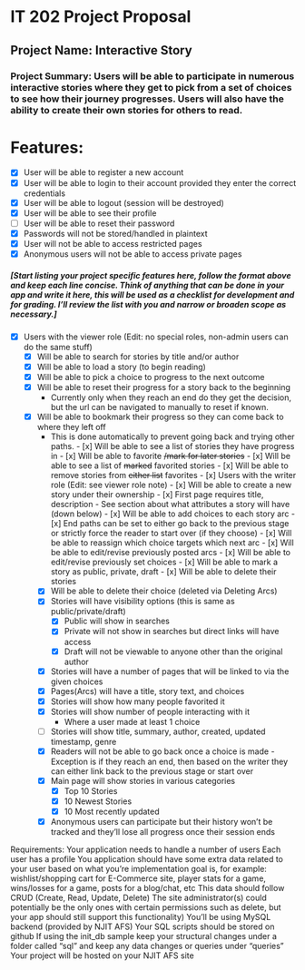 # IT 202 Project Proposal

## Project Name: Interactive Story
### Project Summary: Users will be able to participate in numerous interactive stories where they get to pick from a set of choices to see how their journey progresses. Users will also have the ability to create their own stories for others to read.

# Features:
- [x] User will be able to register a new account
- [x] User will be able to login to their account provided they enter the correct credentials
- [x] User will be able to logout (session will be destroyed)
- [x] User will be able to see their profile
- [ ] User will be able to reset their password
- [x] Passwords will not be stored/handled in plaintext
- [x] User will not be able to access restricted pages
- [x] Anonymous users will not be able to access private pages
##### [Start listing your project specific features here, follow the format above and keep each line concise. Think of anything that can be done in your app and write it here, this will be used as a checklist for development and for grading. I’ll review the list with you and narrow or broaden scope as necessary.]
- [x] Users with the viewer role (Edit: no special roles, non-admin users can do the same stuff)
    - [x] Will be able to search for stories by title and/or author
    - [x] Will be able to load a story (to begin reading)
    - [x] Will be able to pick a choice to progress to the next outcome
    - [x] Will be able to reset their progress for a story back to the beginning
        - Currently only when they reach an end do they get the decision, but the url can be navigated to manually to reset if known.
    - [x] Will be able to bookmark their progress so they can come back to where they left off
        - This is done automatically to prevent going back and trying other paths.
                                      - [x] Will be able to see a list of stories they have progress in
                                      - [x] Will be able to favorite ~~/mark for later stories~~
                                      - [x] Will be able to see a list of ~~marked~~ favorited stories
                                      - [x] Will be able to remove stories from ~~either list~~ favorites
                                  - [x] Users with the writer role (Edit: see viewer role note)
                                      - [x] Will be able to create a new story under their ownership
                                          - [x] First page requires title, description
                                          - See section about what attributes a story will have (down below)
                                          - [x] Will be able to add choices to each story arc
                                          - [x] End paths can be set to either go back to the previous stage or strictly force the reader to start over (if they choose)
                                          - [x] Will be able to reassign which choice targets which next arc
                                          - [x] Will be able to edit/revise previously posted arcs
                                          - [x] Will be able to edit/revise previously set choices
                                          - [x] Will be able to mark a story as public, private, draft
                                          - [x] Will be able to delete their stories
        - [x] Will be able to delete their choice (deleted via Deleting Arcs)
        - [x] Stories will have visibility options (this is same as public/private/draft)
            - [x] Public will show in searches
            - [x] Private will not show in searches but direct links will have access
            - [x] Draft will not be viewable to anyone other than the original author
        - [x] Stories will have a number of pages that will be linked to via the given choices
        - [x] Pages(Arcs) will have a title, story text, and choices
        - [x] Stories will show how many people favorited it
        - [x] Stories will show number of people interacting with it
            - Where a user made at least 1 choice
        - [ ] Stories will show title, summary, author, created, updated timestamp, genre
        - [x] Readers will not be able to go back once a choice is made
            -Exception is if they reach an end, then based on the writer they can either link back to the previous stage or start over
        - [x] Main page will show stories in various categories
            - [x] Top 10 Stories
            - [x] 10 Newest Stories
            - [x] 10 Most recently updated
        - [x] Anonymous users can participate but their history won’t be tracked and they’ll lose all progress once their session ends

Requirements:
Your application needs to handle a number of users
Each user has a profile
You application should have some extra data related to your user based on what you’re implementation goal is, for example: wishlist/shopping cart for E-Commerce site, player stats for a game, wins/losses for a game, posts for a blog/chat, etc
This data should follow CRUD (Create, Read, Update, Delete)
The site administrator(s) could potentially be the only ones with certain permissions such as delete, but your app should still support this functionality)
You’ll be using MySQL backend (provided by NJIT AFS)
Your SQL scripts should be stored on github
If using the init_db sample keep your structural changes under a folder called “sql” and keep any data changes or queries under “queries”
Your project will be hosted on your NJIT AFS site
